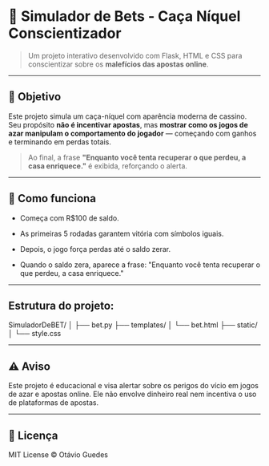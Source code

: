 # 🎰 Simulador de Bets - Caça Níquel Conscientizador

> Um projeto interativo desenvolvido com Flask, HTML e CSS para conscientizar sobre os **malefícios das apostas online**.

---

## 📌 Objetivo

Este projeto simula um caça-níquel com aparência moderna de cassino. Seu propósito **não é incentivar apostas**, mas **mostrar como os jogos de azar manipulam o comportamento do jogador** — começando com ganhos e terminando em perdas totais.

> Ao final, a frase **"Enquanto você tenta recuperar o que perdeu, a casa enriquece."** é exibida, reforçando o alerta.

---
## 🧠 Como funciona
* Começa com R$100 de saldo.

* As primeiras 5 rodadas garantem vitória com símbolos iguais.

* Depois, o jogo força perdas até o saldo zerar.

* Quando o saldo zera, aparece a frase:
"Enquanto você tenta recuperar o que perdeu, a casa enriquece."

---
## Estrutura do projeto:

SimuladorDeBET/
│
├── bet.py
├── templates/
│   └── bet.html
├── static/
│   └── style.css


---
## ⚠️ Aviso
Este projeto é educacional e visa alertar sobre os perigos do vício em jogos de azar e apostas online.
Ele não envolve dinheiro real nem incentiva o uso de plataformas de apostas.

---
## 📘 Licença
MIT License © Otávio Guedes
